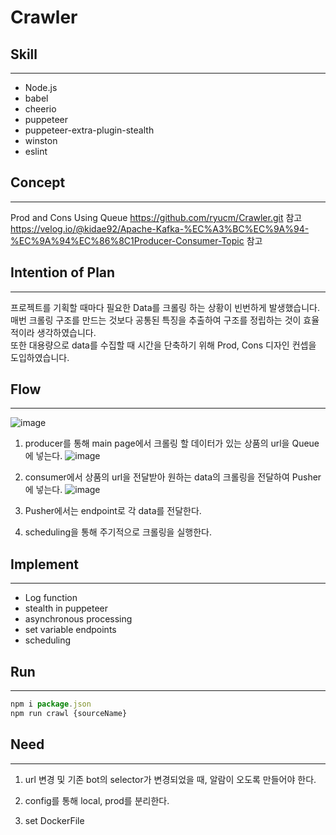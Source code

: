 # Crawler

## Skill
-------------
- Node.js
- babel
- cheerio
- puppeteer
- puppeteer-extra-plugin-stealth
- winston
- eslint

## Concept
-------------
Prod and Cons Using Queue
https://github.com/ryucm/Crawler.git 참고
https://velog.io/@kidae92/Apache-Kafka-%EC%A3%BC%EC%9A%94-%EC%9A%94%EC%86%8C1Producer-Consumer-Topic 참고


## Intention of Plan
-------------
프로젝트를 기획할 때마다 필요한 Data를 크롤링 하는 상황이 빈번하게 발생했습니다.   
매번 크롤링 구조를 만드는 것보다 공통된 특징을 추출하여 구조를 정립하는 것이 효율적이라 생각하였습니다.   
또한 대용량으로 data를 수집할 때 시간을 단축하기 위해 Prod, Cons 디자인 컨셉을 도입하였습니다.

## Flow
-------------
![image](https://user-images.githubusercontent.com/89899249/187604223-895a8728-8b95-461e-9ba8-41ebe78f8c6a.jpeg)

1. producer를 통해 main page에서 크롤링 할 데이터가 있는 상품의 url을 Queue에 넣는다.
![image](https://user-images.githubusercontent.com/89899249/187594801-2e412f0b-41b6-4570-85fa-9937a73720be.png)

2. consumer에서 상품의 url을 전달받아 원하는 data의 크롤링을 전달하여 Pusher에 넣는다.
![image](https://user-images.githubusercontent.com/89899249/187594979-9f547797-63cf-4c52-97c9-711d614a03d8.png)

3. Pusher에서는 endpoint로 각 data를 전달한다.

4. scheduling을 통해 주기적으로 크롤링을 실행한다.

## Implement
-------------
- Log function
- stealth in puppeteer
- asynchronous processing
- set variable endpoints
- scheduling

## Run
-------------
```js
npm i package.json
npm run crawl {sourceName}
```

## Need
-------------
1. url 변경 및 기존 bot의 selector가 변경되었을 때, 알람이 오도록 만들어야 한다.

2. config를 통해 local, prod를 분리한다.

3. set DockerFile